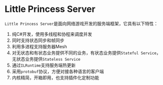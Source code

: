 # Little Princess Server

`Little Princess Server`是面向网络游戏开发的服务端框架，它具有以下特性：

1. 纯C#开发，使用多线程和协程来调度并发
2. 同时支持状态同步和帧同步
3. 利用多进程支持服务器Mesh
4. 对无状态和有状态业务提供不同的业务，有状态业务提供`Stateful Service`，无状态业务提供`Stateless Service`
5. 通过`ILRuntime`支持服务端热更新
6. 采用`protobuf`协议，方便对接各种语言的客户端
7. 内核精简，开箱即用，也支持插件化定制功能

